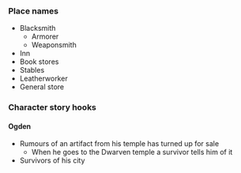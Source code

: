 ### Place names 
  * Blacksmith
    * Armorer
    * Weaponsmith
  * Inn
  * Book stores
  * Stables
  * Leatherworker
  * General store
  
### Character story hooks
  
#### Ogden

  * Rumours of an artifact from his temple has turned up for sale
    * When he goes to the Dwarven temple a survivor tells him of it
  * Survivors of his city


  
  
